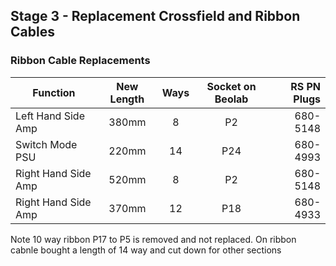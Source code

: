 ## Stage 3 - Replacement Crossfield and Ribbon Cables

### Ribbon Cable Replacements

| Function            | New Length    | Ways | Socket on Beolab   | RS PN Plugs   |
| ------------------- |:-------------:| :---:| :----------------: | ------------: |
| Left Hand Side Amp  | 380mm         | 8    | P2                 | 680-5148      |
| Switch Mode PSU     | 220mm         | 14   | P24                | 680-4993      |
| Right Hand Side Amp | 520mm         | 8    | P2                 | 680-5148      |
| Right Hand Side Amp | 370mm         | 12   | P18                | 680-4933      |

Note 10 way ribbon P17 to P5 is removed and not replaced. On ribbon cabnle bought a length of 14 way and cut down for other sections




